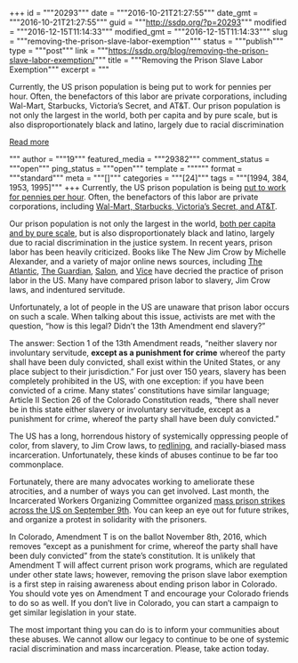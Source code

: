 +++
id = """20293"""
date = """2016-10-21T21:27:55"""
date_gmt = """2016-10-21T21:27:55"""
guid = """http://ssdp.org/?p=20293"""
modified = """2016-12-15T11:14:33"""
modified_gmt = """2016-12-15T11:14:33"""
slug = """removing-the-prison-slave-labor-exemption"""
status = """publish"""
type = """post"""
link = """https://ssdp.org/blog/removing-the-prison-slave-labor-exemption/"""
title = """Removing the Prison Slave Labor Exemption"""
excerpt = """<p>Currently, the US prison population is being put to work for pennies per hour. Often, the benefactors of this labor are private corporations, including Wal-Mart, Starbucks, Victoria&#8217;s Secret, and AT&amp;T. Our prison population is not only the largest in the world, both per capita and by pure scale, but is also disproportionately black and latino, largely due to racial discrimination</p>
<div class="h10"></div>
<p><a class="more-link2 flat" href="https://ssdp.org/blog/removing-the-prison-slave-labor-exemption/">Read more</a></p>
"""
author = """19"""
featured_media = """29382"""
comment_status = """open"""
ping_status = """open"""
template = """"""
format = """standard"""
meta = """[]"""
categories = """[24]"""
tags = """[1994, 384, 1953, 1995]"""
+++
<span style="font-weight: 400;">Currently, the US prison population is being </span><a href="http://www.salon.com/2015/07/07/23_cents_an_hour_the_perfectly_legal_slavery_happening_in_modern_day_america_partner"><span style="font-weight: 400;">put to work for pennies per hour</span></a><span style="font-weight: 400;">. Often, the benefactors of this labor are private corporations, including </span><a href="https://news.vice.com/article/prisoners-all-over-the-us-are-on-strike-for-an-end-to-prison-slavery"><span style="font-weight: 400;">Wal-Mart, Starbucks, Victoria&#8217;s Secret, and AT&amp;T</span></a><span style="font-weight: 400;">.</span>

<span style="font-weight: 400;">Our prison population is not only the largest in the world, </span><a href="https://www.washingtonpost.com/news/fact-checker/wp/2015/07/07/yes-u-s-locks-people-up-at-a-higher-rate-than-any-other-country"><span style="font-weight: 400;">both per capita and by pure scale</span></a><span style="font-weight: 400;">, but is also disproportionately black and latino, largely due to racial discrimination in the justice system. In recent years, prison labor has been heavily criticized. Books like The New Jim Crow by Michelle Alexander, and a variety of major online news sources, including </span><a href="http://www.theatlantic.com/business/archive/2015/09/prison-labor-in-america/406177"><span style="font-weight: 400;">The Atlantic</span></a><span style="font-weight: 400;">, </span><a href="https://www.theguardian.com/us-news/2016/sep/09/us-nationwide-prison-strike-alabama-south-carolina-texas"><span style="font-weight: 400;">The Guardian</span></a><span style="font-weight: 400;">, </span><a href="http://www.salon.com/2015/07/07/23_cents_an_hour_the_perfectly_legal_slavery_happening_in_modern_day_america_partner"><span style="font-weight: 400;">Salon</span></a><span style="font-weight: 400;">, and </span><a href="https://news.vice.com/article/hard-labor-heres-the-weird-shit-inmates-can-do-for-work-in-us-prisons"><span style="font-weight: 400;">Vice</span></a><span style="font-weight: 400;"> have decried the practice of prison labor in the US. Many have compared prison labor to slavery, Jim Crow laws, and indentured servitude.</span>

<span style="font-weight: 400;">Unfortunately, a lot of people in the US are unaware that prison labor occurs on such a scale. When talking about this issue, activists are met with the question, &#8220;how is this legal? Didn&#8217;t the 13th Amendment end slavery?&#8221;</span>

<span style="font-weight: 400;">The answer: Section 1 of the 13th Amendment reads, &#8220;neither slavery nor involuntary servitude, </span><b>except as a punishment for crime</b><span style="font-weight: 400;"> whereof the party shall have been duly convicted, shall exist within the United States, or any place subject to their jurisdiction.&#8221; For just over 150 years, slavery has been completely prohibited in the US, with one exception: if you have been convicted of a crime. Many states’ constitutions have similar language; Article II Section 26 of the Colorado Constitution reads, &#8220;there shall never be in this state either slavery or involuntary servitude, except as a punishment for crime, whereof the party shall have been duly convicted.&#8221;</span>

<span style="font-weight: 400;">The US has a long, horrendous history of systemically oppressing people of color, from slavery, to Jim Crow laws, to </span><a href="http://www.theatlantic.com/business/archive/2014/05/the-racist-housing-policy-that-made-your-neighborhood/371439/"><span style="font-weight: 400;">redlining</span></a><span style="font-weight: 400;">, and racially-biased mass incarceration. Unfortunately, these kinds of abuses continue to be far too commonplace.</span>

<span style="font-weight: 400;">Fortunately, there are many advocates working to ameliorate these atrocities, and a number of ways you can get involved. Last month, the Incarcerated Workers Organizing Committee organized </span><a href="https://iwoc.noblogs.org/post/2016/04/01/announcement-of-nationally-coordinated-prisoner-workstoppage-for-sept-9-2016"><span style="font-weight: 400;">mass prison strikes across the US on September 9th</span></a><span style="font-weight: 400;">. You can keep an eye out for future strikes, and organize a protest in solidarity with the prisoners.</span>

<span style="font-weight: 400;">In Colorado, Amendment T is on the ballot November 8th, 2016, which removes &#8220;except as a punishment for crime, whereof the party shall have been duly convicted&#8221; from the state&#8217;s constitution. It is unlikely that Amendment T will affect current prison work programs, which are regulated under other state laws; however, removing the prison slave labor exemption is a first step in raising awareness about ending prison labor in Colorado. You should vote yes on Amendment T and encourage your Colorado friends to do so as well. If you don&#8217;t live in Colorado, you can start a campaign to get similar legislation in your state.</span>

<span style="font-weight: 400;">The most important thing you can do is to inform your communities about these abuses. We cannot allow our legacy to continue to be one of systemic racial discrimination and mass incarceration. Please, take action today.</span>
